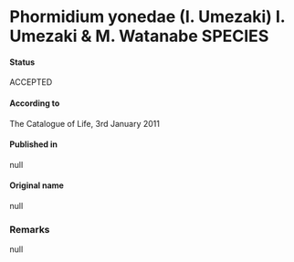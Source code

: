 # Phormidium yonedae (I. Umezaki) I. Umezaki & M. Watanabe SPECIES

#### Status
ACCEPTED

#### According to
The Catalogue of Life, 3rd January 2011

#### Published in
null

#### Original name
null

### Remarks
null